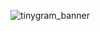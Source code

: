 ![tinygram_banner](https://user-images.githubusercontent.com/888140/88512764-0768de00-d022-11ea-82db-72689902024f.png)
